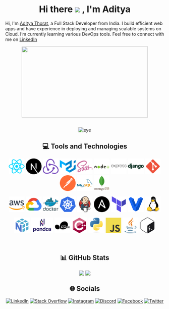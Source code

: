 <!-- ### Hi there 👋 -->

<!--
**thorataditya14/thorataditya14** is a ✨ _special_ ✨ repository because its `README.md` (this file) appears on your GitHub profile.

Here are some ideas to get you started:

- 🔭 I’m currently working on ...
- 🌱 I’m currently learning ...
- 👯 I’m looking to collaborate on ...
- 🤔 I’m looking for help with ...
- 💬 Ask me about ...
- 📫 How to reach me: ...
- 😄 Pronouns: ...
- ⚡ Fun fact: ...
-->

# <div align="center"> Hi there <img src="https://camo.githubusercontent.com/e8e7b06ecf583bc040eb60e44eb5b8e0ecc5421320a92929ce21522dbc34c891/68747470733a2f2f6d656469612e67697068792e636f6d2f6d656469612f6876524a434c467a6361737252346961377a2f67697068792e676966" height="30px"> , I'm Aditya </div>

Hi, I'm [Aditya Thorat](https://adityathorat.tech), a Full Stack Developer from India. I build efficient web apps and have experience in deploying and managing scalable systems on Cloud. I’m currently learning various DevOps tools. Feel free to connect with me on [LinkedIn](https://www.linkedin.com/in/adityathorat/)

<div align="center">

<div><img align="center" height='225' width='400' src='./assets/gifs/typing.gif'/></div>

<br>

<div>

![eye](https://komarev.com/ghpvc/?username=thorataditya14&style=for-the-badge)

</div>

## 💻 Tools and Technologies

<!-- Development -->
<!-- Databases -->
<a href="https://reactjs.org/" target="_blank"><img src="././assets/images/skills/development/reactjs.svg" alt="React" height="50px" /></a>
<a href="https://nextjs.org/" target="_blank"><img src="././assets/images/skills/development/nextjs.svg" alt="NextJS" height="50px" /></a>
<a href="https://redux.js.org/" target="_blank"><img src="././assets/images/skills/development/redux.svg" alt="Redux" height="50px" /></a>
<a href="https://mui.com/" target="_blank"><img src="././assets/images/skills/development/materialui.svg" alt="MaterialUI" height="50px" /></a>
<a href="https://sass-lang.com/" target="_blank"><img src="././assets/images/skills/development/sass.svg" alt="Sass" height="50px" /></a>
<a href="https://nodejs.org/" target="_blank"><img src="././assets/images/skills/development/nodejs.svg" alt="NodeJS" height="50px" /></a>
<a href="https://expressjs.com/" target="_blank"><img src="././assets/images/skills/development/expressjs.svg" alt="ExpressJS" height="50px" /></a>
<a href="https://www.djangoproject.com/" target="_blank"><img src="././assets/images/skills/development/django.svg" alt="Django" height="50px" /></a>
<a href="https://git-scm.com/" target="_blank"><img src="././assets/images/skills/development/git.svg" alt="Git" height="50px" /></a>
<a href="https://www.postman.com/" target="_blank"><img src="././assets/images/skills/development/postman.svg" alt="Postman" height="50px" /></a>
<a href="https://www.mysql.com/" target="_blank"><img src="././assets/images/skills/databases/mysql.svg" alt="MySQL" height="50px" /></a>
<a href="https://www.mongodb.com/" target="_blank"><img src="././assets/images/skills/databases/mongodb.svg" alt="MongoDB" height="50px" /></a>

<!-- Cloud/DevOps -->
<a href="https://aws.amazon.com/" target="_blank"><img src="././assets/images/skills/cloud/aws.svg" alt="AWS" height="50px" /></a>
<a href="https://cloud.google.com/" target="_blank"><img src="././assets/images/skills/cloud/google-cloud.svg" alt="GCP" height="50px" /></a>
<a href="https://www.docker.com/" target="_blank"><img src="././assets/images/skills/cloud/docker.svg" alt="Docker" height="50px" /></a>
<a href="https://kubernetes.io/" target="_blank"><img src="././assets/images/skills/cloud/kubernetes.svg" alt="Kubernetes" height="50px" /></a>
<a href="https://www.jenkins.io/" target="_blank"><img src="././assets/images/skills/cloud/jenkins.svg" alt="Jenkins" height="50px" /></a>
<a href="https://www.ansible.com/" target="_blank"><img src="././assets/images/skills/cloud/ansible.svg" alt="Ansible" height="50px" /></a>
<a href="https://www.terraform.io/" target="_blank"><img src="././assets/images/skills/cloud/terraform.svg" alt="Terraform" height="50px" /></a>
<a href="https://www.vagrantup.com/" target="_blank"><img src="././assets/images/skills/cloud/vagrant.svg" alt="Vagrant" height="50px" /></a>
<a href="https://www.linux.org/" target="_blank"><img src="././assets/images/skills/cloud/linux.svg" alt="Linux" height="50px" /></a>

<!-- Machine Learning -->
<!-- Programming Languages -->
<a href="https://numpy.org/" target="_blank"><img src="././assets/images/skills/machine-learning/numpy.svg" alt="NumPy" height="50px" /></a>
<a href="https://pandas.pydata.org/" target="_blank"><img src="././assets/images/skills/machine-learning/pandas.svg" alt="Pandas" height="50px" /></a>
<a href="https://scikit-learn.org/stable/" target="_blank"><img src="././assets/images/skills/machine-learning/scikit-learn.svg" alt="Scikit Learn" height="50px" /></a>
<a href="https://isocpp.org/" target="_blank"><img src="././assets/images/skills/programming-languages/cpp.svg" alt="CPP" height="50px" /></a>
<a href="https://www.python.org/" target="_blank"><img src="././assets/images/skills/programming-languages/python.svg" alt="Python" height="50px" /></a>
<a href="https://developer.mozilla.org/en-US/docs/Web/JavaScript/" target="_blank"><img src="././assets/images/skills/programming-languages/javascript.svg" alt="JavaScript" height="50px" /></a>
<a href="https://www.java.com/" target="_blank"><img src="././assets/images/skills/programming-languages/java.svg" alt="Java" height="50px" /></a>
<a href="https://www.gnu.org/software/bash/" target="_blank"><img src="././assets/images/skills/cloud/bash.svg" alt="Bash" height="50px" /></a>

<br>

## 📊 GitHub Stats

<img src="https://github-readme-stats.vercel.app/api?username=thorataditya14&show_icons=true&count_private=true&hide_border=true" align="center" />
<img src="https://github-readme-stats.vercel.app/api/top-langs?username=thorataditya14&include_all_commits=true&show_icons=true&count_private=true&hide_border=true&layout=compact" align="center" />

<!-- ![](https://github-readme-streak-stats.herokuapp.com/?user=thorataditya14&theme=default&hide_border=true) -->

<!-- ## 🏆 GitHub Trophies -->

<!-- ![](https://github-profile-trophy.vercel.app/?username=thorataditya14&theme=discord&no-frame=false&no-bg=true&margin-w=4) -->

## 🌐 Socials

[![LinkedIn](https://img.shields.io/badge/LinkedIn-%230077B5.svg?logo=linkedin&logoColor=white)](https://linkedin.com/in/adityathorat)
[![Stack Overflow](https://img.shields.io/badge/-Stackoverflow-FE7A16?logo=stack-overflow&logoColor=white)](https://stackoverflow.com/users/16890496)
[![Instagram](https://img.shields.io/badge/Instagram-%23E4405F.svg?logo=Instagram&logoColor=white)](https://instagram.com/thorataditya14)
[![Discord](https://img.shields.io/badge/Discord-%237289DA.svg?logo=discord&logoColor=white)](https://discord.gg/adityat1704#2010)
[![Facebook](https://img.shields.io/badge/Facebook-%231877F2.svg?logo=Facebook&logoColor=white)](https://facebook.com/thorataditya14)
[![Twitter](https://img.shields.io/badge/Twitter-%231DA1F2.svg?logo=Twitter&logoColor=white)](https://twitter.com/thorataditya14)

</div>  
